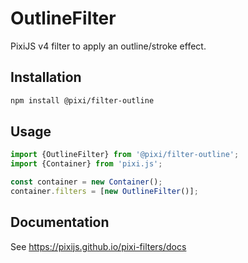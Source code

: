 # OutlineFilter

PixiJS v4 filter to apply an outline/stroke effect.

## Installation

```bash
npm install @pixi/filter-outline
```

## Usage

```js
import {OutlineFilter} from '@pixi/filter-outline';
import {Container} from 'pixi.js';

const container = new Container();
container.filters = [new OutlineFilter()];
```

## Documentation

See https://pixijs.github.io/pixi-filters/docs
